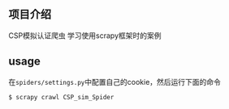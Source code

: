 ## 项目介绍
CSP模拟认证爬虫
学习使用scrapy框架时的案例

## usage
在`spiders/settings.py`中配置自己的cookie，然后运行下面的命令
```bash
$ scrapy crawl CSP_sim_Spider
```